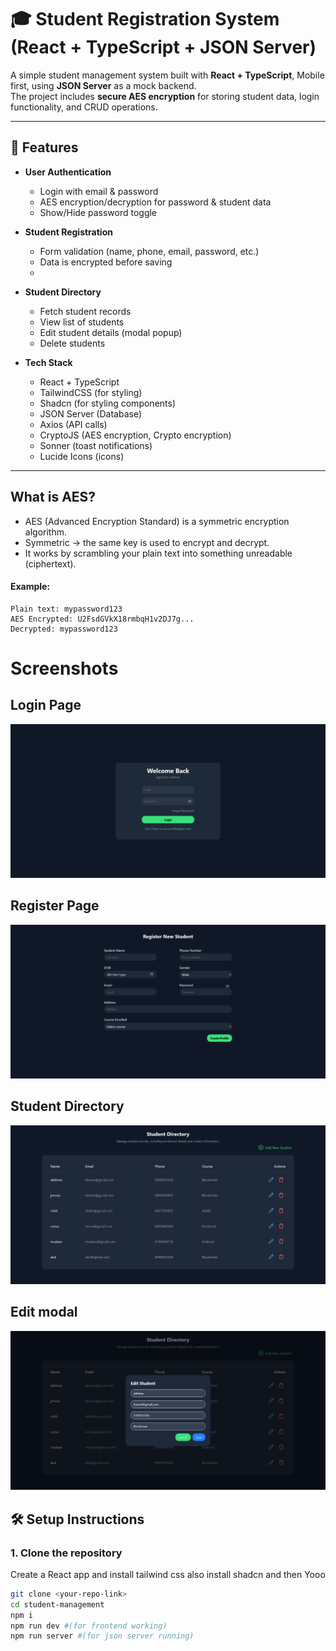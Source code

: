 # 🎓 Student Registration System (React + TypeScript + JSON Server)

A simple student management system built with **React + TypeScript**, Mobile first, using **JSON Server** as a mock backend.  
The project includes **secure AES encryption** for storing student data, login functionality, and CRUD operations.

---

## 🚀 Features
- **User Authentication**
  - Login with email & password
  - AES encryption/decryption for password & student data
  - Show/Hide password toggle
    
- **Student Registration**
  - Form validation (name, phone, email, password, etc.)
  - Data is encrypted before saving
  - 
- **Student Directory**
  - Fetch student records
  - View list of students
  - Edit student details (modal popup)
  - Delete students

- **Tech Stack**
  - React + TypeScript
  - TailwindCSS (for styling)
  - Shadcn (for styling components)
  - JSON Server (Database)
  - Axios (API calls)
  - CryptoJS (AES encryption, Crypto encryption)
  - Sonner (toast notifications)
  - Lucide Icons (icons)

---

## What is AES?
- AES (Advanced Encryption Standard) is a symmetric encryption algorithm.
- Symmetric → the same key is used to encrypt and decrypt.
- It works by scrambling your plain text into something unreadable (ciphertext).
#### Example:
    Plain text: mypassword123
    AES Encrypted: U2FsdGVkX18rmbqH1v2DJ7g...
    Decrypted: mypassword123



# Screenshots

## Login Page
![Login Page](./screenshots/login.png)

## Register Page
![Register Page](./screenshots/register.png)

## Student Directory
![Student List](./screenshots/students.png)

## Edit modal
![edit modal](./screenshots/edit-modal.png)

## 🛠️ Setup Instructions

### 1. Clone the repository
Create a React app and install tailwind css also install shadcn and then Yooo
```bash
git clone <your-repo-link>
cd student-management
npm i
npm run dev #(for frontend working)
npm run server #(for json server running)
